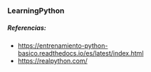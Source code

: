 ### LearningPython

##### Referencias:

* https://entrenamiento-python-basico.readthedocs.io/es/latest/index.html
* https://realpython.com/
